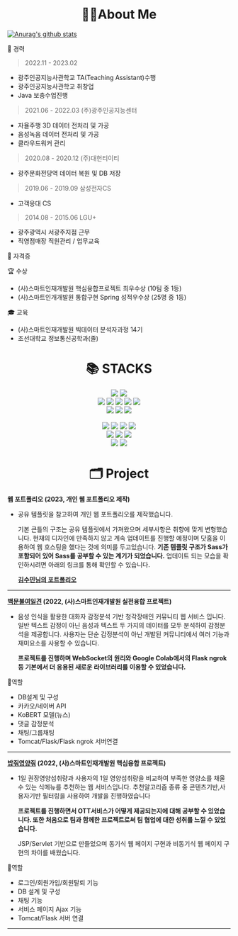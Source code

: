 <div align=center><h1>🙋‍♂️About Me</h1></div>

[![Anurag's github stats](https://github-readme-stats.vercel.app/api?username=ekzm9354)](https://github.com/anuraghazra/github-readme-stats)

<div>

🏢  경력
> 2022.11 - 2023.02
- 광주인공지능사관학교 TA(Teaching Assistant)수행
- 광주인공지능사관학교 취창업
- Java 보충수업진행

> 2021.06 - 2022.03 (주)광주인공지능센터
- 자율주행 3D 데이터 전처리 및 가공
- 음성녹음 데이터 전처리 및 가공
- 클라우드워커 관리

> 2020.08 - 2020.12 (주)대헌티이티
- 광주문화전당역 데이터 복원 및 DB 저장

> 2019.06 - 2019.09 삼성전자CS
- 고객응대 CS

> 2014.08 - 2015.06 LGU+
- 광주광역시 서광주지점 근무
- 직영점매장 직원관리 / 업무교육

</div>
<div>
📖 자격증
</div>

🏆 수상
- (사)스마트인재개발원 핵심융합프로젝트 최우수상 (10팀 중 1등)
- (사)스마트인개개발원 통합구현 Spring 성적우수상 (25명 중 1등)

🎓 교육
- (사)스마트인재개발원 빅데이터 분석자과정 14기
- 조선대학교 정보통신공학과(졸)



<div align=center><h1>📚 STACKS</h1></div>

<div align=center> 
  <img src="https://img.shields.io/badge/java-007396?style=for-the-badge&logo=java&logoColor=white"> 
  <img src="https://img.shields.io/badge/python-3776AB?style=for-the-badge&logo=python&logoColor=white"> 
  <br>
  
  <img src="https://img.shields.io/badge/html5-E34F26?style=for-the-badge&logo=html5&logoColor=white"> 
  <img src="https://img.shields.io/badge/css-1572B6?style=for-the-badge&logo=css3&logoColor=white"> 
  <img src="https://img.shields.io/badge/javascript-F7DF1E?style=for-the-badge&logo=javascript&logoColor=black">
  <img src="https://img.shields.io/badge/sass-CC6699?style=for-the-badge&logo=sass&logoColor=black">
  <img src="https://img.shields.io/badge/jquery-0769AD?style=for-the-badge&logo=jquery&logoColor=white">
  <br>
  
  <img src="https://img.shields.io/badge/oracle-F80000?style=for-the-badge&logo=oracle&logoColor=white"> 
  <img src="https://img.shields.io/badge/mysql-4479A1?style=for-the-badge&logo=mysql&logoColor=white">
  <img src="https://img.shields.io/badge/mongodb-47A248?style=for-the-badge&logo=mongodb&logoColor=white"> 
  <br>
  
  <br>
  
  <img src="https://img.shields.io/badge/spring-6DB33F?style=for-the-badge&logo=spring&logoColor=white">
  <img src="https://img.shields.io/badge/springboot-6DB33F?style=for-the-badge&logo=springboot&logoColor=white">
  
   <img src="https://img.shields.io/badge/Google Colab-000000?style=for-the-badge&logo=flask&logoColor=white">
  <img src="https://img.shields.io/badge/bootstrap-7952B3?style=for-the-badge&logo=bootstrap&logoColor=white">
  <br>

  <img src="https://img.shields.io/badge/apache tomcat-F8DC75?style=for-the-badge&logo=apachetomcat&logoColor=white">
  <img src="https://img.shields.io/badge/flask-000000?style=for-the-badge&logo=flask&logoColor=white">
  <img src="https://img.shields.io/badge/node.js-339933?style=for-the-badge&logo=node.js&logoColor=black">
  <br>
  
  <img src="https://img.shields.io/badge/github-181717?style=for-the-badge&logo=github&logoColor=white">
  <img src="https://img.shields.io/badge/git-F05032?style=for-the-badge&logo=git&logoColor=white">
  <br>
</div>


<div align=center><h1>🗂 Project</h1></div>

**웹 포트폴리오 (2023, 개인 웹 포트폴리오 제작)**
- 공유 템플릿을 참고하여 개인 웹 포트폴리오를 제작했습니다.

  기본 큰틀의 구조는 공유 템플릿에서 가져왔으며 세부사항은 취향에 맞게 변형했습니다.
  현재의 디자인에 만족하지 않고 계속 업데이트를 진행할 예정이며 닷홈을 이용하여 웹 호스팅을 했다는 것에 의미를 두고있습니다.
  **기존 템플릿 구조가 Sass가 포함되어 있어 Sass를 공부할 수 있는 계기가 되었습니다.**
  업데이트 되는 모습을 확인하시려면 아래의 링크를 통해 확인할 수 있습니다.
  
  **[김수민님의 포트폴리오](http://ekzm9354.dothome.co.kr/#)**
  
  
 <hr/>

**[백문불여일견](https://github.com/ekzm9354/SoundOfMind) (2022, (사)스마트인재개발원 실전융합 프로젝트)**
- 음성 인식을 활용한 대화자 감정분석 기반 청각장애인 커뮤니티 웹 서비스 입니다. 일반 텍스트 감정이 아닌 음성과 텍스트 두 가지의 데이터를 모두 분석하여 감정분석을 제공합니다. 사용자는 단순 감정분석이 아닌 개발된 커뮤니티에서 여러 기능과 재미요소를 사용할 수 있습니다.

  **프로젝트를 진행하며 WebSocket의 원리와 Google Colab에서의 Flask ngrok 등 기본에서 더 응용된 새로운 라이브러리를 이용할 수 있었습니다.**

📢역할
- DB설계 및 구성
- 카카오/네이버 API
- KoBERT 모델(뉴스)
- 댓글 감정분석
- 채팅/그룹채팅
- Tomcat/Flask/Flask ngrok 서버연결

<hr/>

**[밥줘영양줘](https://github.com/ekzm9354/RecommenFoodService) (2022, (사)스마트인재개발원 핵심융합 프로젝트)**
- 1일 권장영양섭취량과 사용자의 1일 영양섭취량을 비교하여 부족한 영양소를 채울 수 있는 식메뉴를 추천하는 웹 서비스입니다.
  추천알고리즘 종류 중 콘텐츠기반,사용자기반 필터링을 사용하여 개발을 진행하였습니다 
  
  **프로젝트를 진행하면서 OTT서비스가 어떻게 제공되는지에 대해 공부할 수 있었습니다. 또한 처음으로 팀과 함께한 프로젝트로써       팀 협업에 대한 성취를 느낄 수 있었습니다.**

  JSP/Servlet 기반으로 만들었으며 동기식 웹 페이지 구현과 비동기식 웹 페이지 구현의 차이를 배웠습니다.  
  
📢역할
- 로그인/회원가입/회원탈퇴 기능
- DB 설계 및 구성
- 채팅 기능
- 서비스 페이지 Ajax 기능
- Tomcat/Flask 서버 연결




<hr/>





